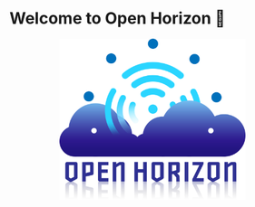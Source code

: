 # Welcome to Open Horizon 👋

<p style="text-align:center;" align="center">
  <img align="center" src="https://github.com/Ayush7614/.github/blob/master/profile/open-horizon-color.png" width="65%" />
</p>

<p align="center">